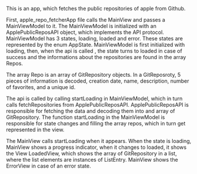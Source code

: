 This is an app, which fetches the public repositories of apple from Github.

First, apple_repo_fetcherApp file calls the MainView and passes a MainViewModel to it. The MainViewModel is initialized with an ApplePublicReposAPI object, which implements the API protocol. MainViewModel has 3 states, loading, loaded and error. These states are represented by the enum AppState. MainViewModel is first initialized with loading, then, when the api is called , the state turns to loaded in case of success and the informations about the repositories are found in the array Repos.

The array Repo is an array of GitRepository objects. In a GitReposroty, 5 pieces of information is decoded, creation date, name, description, number of favorites, and a unique id.

The api is called by calling startLoading in MainViewModel, which in turn calls fetchRepositories from ApplePublicReposAPI. ApplePublicReposAPI is responsible for fetching the data and decoding them into and array of GitRepository. The function startLoading in the MainViewModel is responsible for state changes and filling the array repos, which in turn get represented in the view.

The MainView calls startLoading when it appears. When the state is loading, MainView shows a progress indicator, when it changes to loaded, it shows the View LoadedView, which shows the array of GitRepository in a list, where the list elements are instances of ListEntry. MainView shows the ErrorView in case of an error state.
